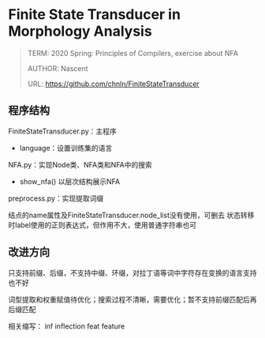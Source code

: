 # Finite State Transducer in Morphology Analysis
> TERM: 2020 Spring: Principles of Compilers, exercise about NFA
>
> AUTHOR: Nascent
>
> URL: https://github.com/chnln/FiniteStateTransducer

## 程序结构

FiniteStateTransducer.py：主程序

- language：设置训练集的语言

NFA.py：实现Node类、NFA类和NFA中的搜索

- show_nfa() 以层次结构展示NFA

preprocess.py：实现提取词缀

结点的name属性及FiniteStateTransducer.node_list没有使用，可删去
状态转移时label使用的正则表达式，但作用不大，使用普通字符串也可

## 改进方向

只支持前缀、后缀，不支持中缀、环缀，对拉丁语等词中字符存在变换的语言支持也不好

词型提取和权重赋值待优化；搜索过程不清晰，需要优化；暂不支持前缀匹配后再后缀匹配

相关缩写：
inf inflection
feat feature